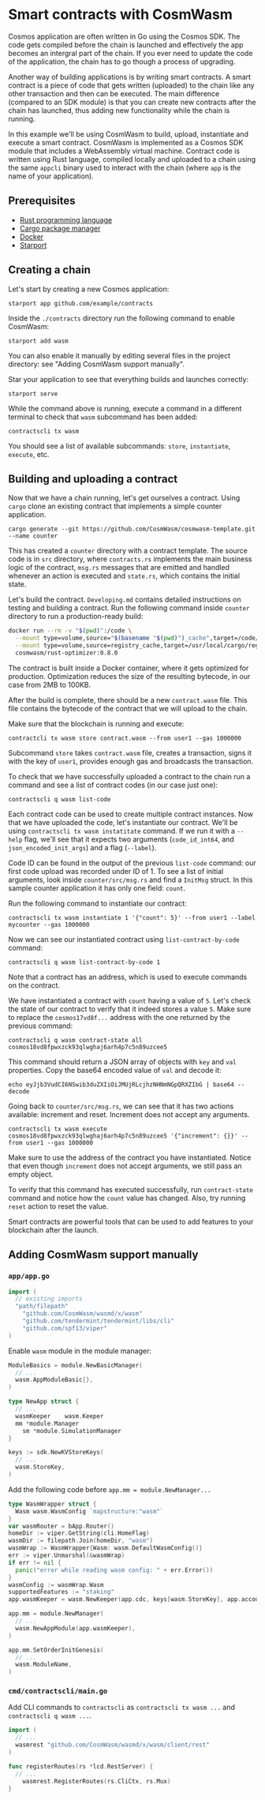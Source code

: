 # Smart contracts with CosmWasm

Cosmos application are often written in Go using the Cosmos SDK. The code gets compiled before the chain is launched and effectively the app becomes an intergral part of the chain. If you ever need to update the code of the application, the chain has to go though a process of upgrading.

Another way of building applications is by writing smart contracts. A smart contract is a piece of code that gets written (uploaded) to the chain like any other transaction and then can be executed. The main difference (compared to an SDK module) is that you can create new contracts after the chain has launched, thus adding new functionality while the chain is running.

In this example we'll be using CosmWasm to build, upload, instantiate and execute a smart contract. CosmWasm is implemented as a Cosmos SDK module that includes a WebAssembly virtual machine. Contract code is written using Rust language, compiled locally and uploaded to a chain using the same `appcli` binary used to interact with the chain (where `app` is the name of your application).

## Prerequisites

- [Rust programming language](https://www.rust-lang.org/)
- [Cargo package manager](https://doc.rust-lang.org/cargo/)
- [Docker](https://www.docker.com/)
- [Starport](https://github.com/tendermint/starport)

## Creating a chain

Let's start by creating a new Cosmos application:

```
starport app github.com/example/contracts
```

Inside the `./contracts` directory run the following command to enable CosmWasm:

```
starport add wasm
```

You can also enable it manually by editing several files in the project directory: see "Adding CosmWasm support manually".

Star your application to see that everything builds and launches correctly:

```
starport serve
```

While the command above is running, execute a command in a different terminal to check that `wasm` subcommand has been added:

```
contractscli tx wasm
```

You should see a list of available subcommands: `store`, `instantiate`, `execute`, etc.

## Building and uploading a contract

Now that we have a chain running, let's get ourselves a contract. Using `cargo` clone an existing contract that implements a simple counter application.

```
cargo generate --git https://github.com/CosmWasm/cosmwasm-template.git --name counter
```

This has created a `counter` directory with a contract template. The source code is in `src` directory, where `contracts.rs` implements the main business logic of the contract, `msg.rs` messages that are emitted and handled whenever an action is executed and `state.rs`, which contains the initial state.

Let's build the contract. `Developing.md` contains detailed instructions on testing and building a contract. Run the following command inside `counter` directory to run a production-ready build:

```sh
docker run --rm -v "$(pwd)":/code \
  --mount type=volume,source="$(basename "$(pwd)")_cache",target=/code/target \
  --mount type=volume,source=registry_cache,target=/usr/local/cargo/registry \
  cosmwasm/rust-optimizer:0.8.0
```

The contract is built inside a Docker container, where it gets optimized for production. Optimization reduces the size of the resulting bytecode, in our case from 2MB to 100KB.

After the build is complete, there should be a new `contract.wasm` file. This file contains the bytecode of the contract that we will upload to the chain.

Make sure that the blockchain is running and execute:

```
contractcli tx wasm store contract.wasm --from user1 --gas 1000000
```

Subcommand `store` takes `contract.wasm` file, creates a transaction, signs it with the key of `user1`, provides enough gas and broadcasts the transaction.

To check that we have successfully uploaded a contract to the chain run a command and see a list of contract codes (in our case just one):

```
contractscli q wasm list-code
```

Each contract code can be used to create multiple contract instances. Now that we have uploaded the code, let's instantiate our contract. We'll be using `contractscli tx wasm instatitate` command. If we run it with a `--help` flag, we'll see that it expects two arguments (`code_id_int64`, and `json_encoded_init_args`) and a flag (`--label`).

Code ID can be found in the output of the previous `list-code` command: our first code upload was recorded under ID of 1. To see a list of initial arguments, look inside `counter/src/msg.rs` and find a `InitMsg` struct. In this sample counter application it has only one field: `count`.

Run the following command to instantiate our contract:

```
contractscli tx wasm instantiate 1 '{"count": 5}' --from user1 --label mycounter --gas 1000000
```

Now we can see our instantiated contract using `list-contract-by-code` command:

```
contractscli q wasm list-contract-by-code 1
```

Note that a contract has an address, which is used to execute commands on the contract.

We have instantiated a contract with `count` having a value of `5`. Let's check the state of our contract to verify that it indeed stores a value `5`. Make sure to replace the `cosmos17vd8f...` address with the one returned by the previous command:

```
contractscli q wasm contract-state all cosmos18vd8fpwxzck93qlwghaj6arh4p7c5n89uzcee5
```

This command should return a JSON array of objects with `key` and `val` properties. Copy the base64 encoded value of `val` and decode it:

```
echo eyJjb3VudCI6NSwib3duZXIiOiJMUjRLcjhzNHNmNGpQRXZIbG | base64 --decode
```

Going back to `counter/src/msg.rs`, we can see that it has two actions available: increment and reset. Increment does not accept any arguments.

```
contractscli tx wasm execute cosmos18vd8fpwxzck93qlwghaj6arh4p7c5n89uzcee5 '{"increment": {}}' --from user1 --gas 1000000
```

Make sure to use the address of the contract you have instantiated. Notice that even though `increment` does not accept arguments, we still pass an empty object.

To verify that this command has executed successfully, run `contract-state` command and notice how the `count` value has changed. Also, try running `reset` action to reset the value.

Smart contracts are powerful tools that can be used to add features to your blockchain after the launch.

## Adding CosmWasm support manually

### `app/app.go`

```go
import (
  // existing imports
  "path/filepath"
	"github.com/CosmWasm/wasmd/x/wasm"
	"github.com/tendermint/tendermint/libs/cli"
	"github.com/spf13/viper"
)
```

Enable `wasm` module in the module manager:

```go
ModuleBasics = module.NewBasicManager(
  // ...
  wasm.AppModuleBasic{},
)
```

```go
type NewApp struct {
  // ...
  wasmKeeper    wasm.Keeper
  mm *module.Manager
	sm *module.SimulationManager
}
```

```go
keys := sdk.NewKVStoreKeys(
  // ...
  wasm.StoreKey,
)
```

Add the following code before `app.mm = module.NewManager...`

```go
type WasmWrapper struct {
  Wasm wasm.WasmConfig `mapstructure:"wasm"`
}
var wasmRouter = bApp.Router()
homeDir := viper.GetString(cli.HomeFlag)
wasmDir := filepath.Join(homeDir, "wasm")
wasmWrap := WasmWrapper{Wasm: wasm.DefaultWasmConfig()}
err := viper.Unmarshal(&wasmWrap)
if err != nil {
  panic("error while reading wasm config: " + err.Error())
}
wasmConfig := wasmWrap.Wasm
supportedFeatures := "staking"
app.wasmKeeper = wasm.NewKeeper(app.cdc, keys[wasm.StoreKey], app.accountKeeper, app.bankKeeper, app.stakingKeeper, wasmRouter, wasmDir, wasmConfig, supportedFeatures, nil, nil)
```

```go
app.mm = module.NewManager(
  // ...
  wasm.NewAppModule(app.wasmKeeper),
)
```

```go
app.mm.SetOrderInitGenesis(
  // ...
  wasm.ModuleName,
)
```

### `cmd/contractscli/main.go`

Add CLI commands to `contractscli` as `contractscli tx wasm ...` and `contractscli q wasm ...`.

```go
import (
  // ...
  wasmrest "github.com/CosmWasm/wasmd/x/wasm/client/rest"
)
```

```go
func registerRoutes(rs *lcd.RestServer) {
  // ...
	wasmrest.RegisterRoutes(rs.CliCtx, rs.Mux)
}
```
